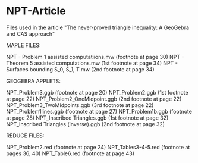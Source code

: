 # NPT-Article
Files used in the article "The never-proved triangle inequality: A GeoGebra and CAS approach"

MAPLE FILES:

NPT - Problem 1 assisted computatiions.mw  (footnote at page 30)
NPT - Theorem 5 assisted computations.mw  (1st footnote at page 34)
NPT - Surfaces bounding S_0, S_1, T.mw  (2nd footnote at page 34)

GEOGEBRA APPLETS:

NPT_Problem3.ggb  (footnote at page 20)
NPT_Problem2.ggb  (1st footnote at page 22)
NPT_Problem2_OneMidpoint.ggb  (2nd footnote at page 22)
NPT_Problem3_TwoMidpoints.ggb  (3rd footnote at page 22)
NPT_Problem1lines.ggb  (footnote at page 27)
NPT_Problem1b.ggb  (footnote at page 28)
NPT_Inscribed Triangles.ggb  (1st footnote at page 32)
NPT_Inscribed Triangles (inverse).ggb  (2nd footnote at page 32)

REDUCE FILES:

NPT_Problem2.red  (footnote at page 24)
NPT_Tables3-4-5.red  (footnote at pages 36, 40)
NPT_Table6.red  (footnote at page 43)
